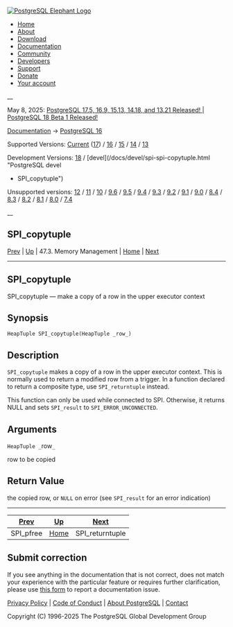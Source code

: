 [ ![PostgreSQL Elephant Logo](/media/img/about/press/elephant.png) ](/)

  * [Home](/ "Home")
  * [About](/about/ "About")
  * [Download](/download/ "Download")
  * [Documentation](/docs/ "Documentation")
  * [Community](/community/ "Community")
  * [Developers](/developer/ "Developers")
  * [Support](/support/ "Support")
  * [Donate](/about/donate/ "Donate")
  * [Your account](/account/ "Your account")

__

May 8, 2025: [ PostgreSQL 17.5, 16.9, 15.13, 14.18, and 13.21 Released! ](/about/news/postgresql-175-169-1513-1418-and-1321-released-3072/) | [ PostgreSQL 18 Beta 1 Released! ](/about/news/postgresql-18-beta-1-released-3070/)

[Documentation](/docs/ "Documentation") -> [PostgreSQL
16](/docs/16/index.html)

Supported Versions: [Current](/docs/current/spi-spi-copytuple.html "PostgreSQL
17 - SPI_copytuple") ([17](/docs/17/spi-spi-copytuple.html "PostgreSQL 17 -
SPI_copytuple")) / [16](/docs/16/spi-spi-copytuple.html "PostgreSQL 16 -
SPI_copytuple") / [15](/docs/15/spi-spi-copytuple.html "PostgreSQL 15 -
SPI_copytuple") / [14](/docs/14/spi-spi-copytuple.html "PostgreSQL 14 -
SPI_copytuple") / [13](/docs/13/spi-spi-copytuple.html "PostgreSQL 13 -
SPI_copytuple")

Development Versions: [18](/docs/18/spi-spi-copytuple.html "PostgreSQL 18 -
SPI_copytuple") / [devel](/docs/devel/spi-spi-copytuple.html "PostgreSQL devel
- SPI_copytuple")

Unsupported versions: [12](/docs/12/spi-spi-copytuple.html "PostgreSQL 12 -
SPI_copytuple") / [11](/docs/11/spi-spi-copytuple.html "PostgreSQL 11 -
SPI_copytuple") / [10](/docs/10/spi-spi-copytuple.html "PostgreSQL 10 -
SPI_copytuple") / [9.6](/docs/9.6/spi-spi-copytuple.html "PostgreSQL 9.6 -
SPI_copytuple") / [9.5](/docs/9.5/spi-spi-copytuple.html "PostgreSQL 9.5 -
SPI_copytuple") / [9.4](/docs/9.4/spi-spi-copytuple.html "PostgreSQL 9.4 -
SPI_copytuple") / [9.3](/docs/9.3/spi-spi-copytuple.html "PostgreSQL 9.3 -
SPI_copytuple") / [9.2](/docs/9.2/spi-spi-copytuple.html "PostgreSQL 9.2 -
SPI_copytuple") / [9.1](/docs/9.1/spi-spi-copytuple.html "PostgreSQL 9.1 -
SPI_copytuple") / [9.0](/docs/9.0/spi-spi-copytuple.html "PostgreSQL 9.0 -
SPI_copytuple") / [8.4](/docs/8.4/spi-spi-copytuple.html "PostgreSQL 8.4 -
SPI_copytuple") / [8.3](/docs/8.3/spi-spi-copytuple.html "PostgreSQL 8.3 -
SPI_copytuple") / [8.2](/docs/8.2/spi-spi-copytuple.html "PostgreSQL 8.2 -
SPI_copytuple") / [8.1](/docs/8.1/spi-spi-copytuple.html "PostgreSQL 8.1 -
SPI_copytuple") / [8.0](/docs/8.0/spi-spi-copytuple.html "PostgreSQL 8.0 -
SPI_copytuple") / [7.4](/docs/7.4/spi-spi-copytuple.html "PostgreSQL 7.4 -
SPI_copytuple")

__

SPI_copytuple  
---  
[Prev](spi-spi-pfree.html "SPI_pfree")  | [Up](spi-memory.html "47.3. Memory Management") | 47.3. Memory Management | [Home](index.html "PostgreSQL 16.9 Documentation") |  [Next](spi-spi-returntuple.html "SPI_returntuple")  
  
* * *

## SPI_copytuple

SPI_copytuple — make a copy of a row in the upper executor context

## Synopsis

    
    
    HeapTuple SPI_copytuple(HeapTuple _row_)
    

## Description

`SPI_copytuple` makes a copy of a row in the upper executor context. This is
normally used to return a modified row from a trigger. In a function declared
to return a composite type, use `SPI_returntuple` instead.

This function can only be used while connected to SPI. Otherwise, it returns
NULL and sets `SPI_result` to `SPI_ERROR_UNCONNECTED`.

## Arguments

`HeapTuple _`row`_`

    

row to be copied

## Return Value

the copied row, or `NULL` on error (see `SPI_result` for an error indication)

* * *

[Prev](spi-spi-pfree.html "SPI_pfree")  | [Up](spi-memory.html "47.3. Memory Management") |  [Next](spi-spi-returntuple.html "SPI_returntuple")  
---|---|---  
SPI_pfree  | [Home](index.html "PostgreSQL 16.9 Documentation") |  SPI_returntuple  
  
## Submit correction

If you see anything in the documentation that is not correct, does not match
your experience with the particular feature or requires further clarification,
please use [this form](/account/comments/new/16/spi-spi-copytuple.html/) to
report a documentation issue.

[Privacy Policy](/about/privacypolicy) | [Code of Conduct](/about/policies/coc/) | [About PostgreSQL](/about/) | [Contact](/about/contact/)  

Copyright (C) 1996-2025 The PostgreSQL Global Development Group

